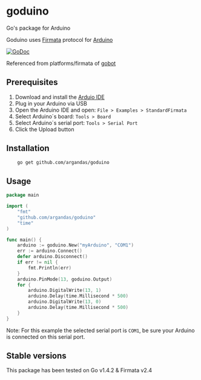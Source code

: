 # goduino
Go's package for Arduino

Goduino uses [Firmata](https://github.com/firmata/protocol) protocol for [Arduino](https://www.arduino.cc/) 

[![GoDoc](http://godoc.org/github.com/argandas/goduino?status.svg)](http://godoc.org/github.com/argandas/goduino)

Referenced from platforms/firmata of [gobot](https://github.com/hybridgroup/gobot)

## Prerequisites

1. Download and install the [Arduio IDE](http://www.arduino.cc/en/Main/Software)
2. Plug in your Arduino via USB
3. Open the Arduino IDE and open: `File > Examples > StandardFirmata`
4. Select Arduino´s board: `Tools > Board`
5. Select Arduino´s serial port: `Tools > Serial Port`
6. Click the Upload button

## Installation

```bash
	go get github.com/argandas/goduino
```

## Usage

```go
package main

import (
	"fmt"
	"github.com/argandas/goduino"
	"time"
)

func main() {
	arduino := goduino.New("myArduino", "COM1")
	err := arduino.Connect()
	defer arduino.Disconnect()
	if err != nil {
		fmt.Println(err)
	}
	arduino.PinMode(13, goduino.Output)
	for {
		arduino.DigitalWrite(13, 1)
		arduino.Delay(time.Millisecond * 500)
		arduino.DigitalWrite(13, 0)
		arduino.Delay(time.Millisecond * 500)
	}
}
```

Note: For this example the selected serial port is `COM1`, be sure your Arduino is connected on this serial port.

## Stable versions

This package has been tested on Go v1.4.2 & Firmata v2.4
